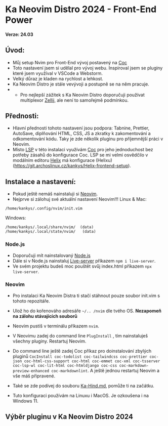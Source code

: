 # Ka Neovim Distro 2024 -  Front-End Power
#### Verze: 24.03
## Úvod:
* Můj setup Nvim pro Front-End vývoj postavený na  [Coc](https://github.com/neoclide/coc.nvim)
* Toto nastavení jsem si udělal pro vývoj webu. Inspiroval jsem se pluginy které jsem využíval v VSCode a Webstorm.
* Velký důraz je kladen na rychlost a lehkost.
* Ka Neovim Distro je stále vevývoji a postupně se na něm pracuje.
* * Pro nejlepší zážitek s Ka Neovim Distro doporučuji používat multiplexor [Zellij](https://git.archoslinux.cz/kankys/zellij-mySetup), ale není to samořejmě podmínkou.
## Přednosti:
* Hlavní přednosti tohoto nastavení jsou podpora: Tabnine, Prettier, AutoSave, diplňování HTML, CSS, JS a zkratky k zakomentování a odkomentování kódu. Taky je zde několik pluginu pro příjemnější práci v Neovim.
* Místo [LSP](https://github.com/neovim/nvim-lspconfig) v této instalaci využívám [Coc](https://github.com/neoclide/coc.nvim) pro jeho jednoduchost bez potřeby zásahů do konfigurace Coc. LSP se mi velmi osvědčilo v modálním editoru [Helix](https://helix-editor.com/) má konfigurace (Helixu)(https://git.archoslinux.cz/kankys/Helix-frontend-setup).
## Instalace a nastavení:
* Pokud ještě nemáš nainstaluji si [Neovim](https://neovim.io/).
* Nejprve si zálohuj své aktuální nastavení Neovim!!!
Linux & Mac:
```
/home/kankys/.config/nvim/init.vim
```
Windows:
```
/home/kankys/.local/share/nvim/  (data)
/home/kankys/.local/state/nvim/   (data)
```

### Node.js
* Doporučuji mít nainstalovaný [Node.js](https://nodejs.org/en) 
* Dále si v Node.js nainstaluj [Live-server](https://www.npmjs.com/package/live-server) příkazem `npm i live-server`.
* Ve svém projektu budeš moc pouštět svůj index.html příkazem `npx live-server`.

### Neovim
* Pro instalaci Ka Neovim Distra ti stačí stáhnout pouze soubor init.vim s tohoto repozitáře.
* Ulož ho do kořenováho adresáře `~/.. /nvim` dle tvého OS. **Nezapomeň na zálohu stávajících souborů**
* Neovim pustíš v terminálu příkazem `nvim`.
* V Neovimu zadej do command line `PlugInstall` , tím nainstaluješ všechny pluginy. Restartuj Neovim.
* Do command line ještě zadej Coc příkaz pro doinstalování zbylých pluginů `CocInstall coc-todolist coc-tailwindcss coc-prettier coc-json coc-html-css-support coc-html coc-emmet coc-xml coc-tsserver coc-lsp-wl coc-lit-html coc-htmldjango coc-css coc-markdown-preview-enhanced coc-markdownlint`. A ještě jednou restartuj Neovim a vše máš připravené.

* Také se zde podívej do souboru [Ka-Hind.md](https://git.archoslinux.cz/kankys/Ka-Neovim-Distro-2024/src/branch/main/Ka-Hint.md), pomůže ti na začátku.
* Tuto konfiguraci používám na Linuxu i MacOS. Je ozkoušena i na Windows 11.

## Výběr pluginu v Ka Neovim Distro 2024




